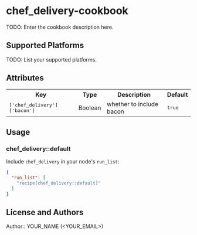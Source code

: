 # chef_delivery-cookbook

TODO: Enter the cookbook description here.

## Supported Platforms

TODO: List your supported platforms.

## Attributes

<table>
  <tr>
    <th>Key</th>
    <th>Type</th>
    <th>Description</th>
    <th>Default</th>
  </tr>
  <tr>
    <td><tt>['chef_delivery']['bacon']</tt></td>
    <td>Boolean</td>
    <td>whether to include bacon</td>
    <td><tt>true</tt></td>
  </tr>
</table>

## Usage

### chef_delivery::default

Include `chef_delivery` in your node's `run_list`:

```json
{
  "run_list": [
    "recipe[chef_delivery::default]"
  ]
}
```

## License and Authors

Author:: YOUR_NAME (<YOUR_EMAIL>)
